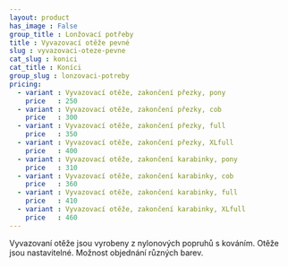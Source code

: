```yaml
---
layout: product
has_image : False
group_title : Lonžovací potřeby
title : Vyvazovací otěže pevné
slug : vyvazovaci-oteze-pevne
cat_slug : konici
cat_title : Koníci
group_slug : lonzovaci-potreby
pricing:
  - variant : Vyvazovací otěže, zakončení přezky, pony
    price   : 250
  - variant : Vyvazovací otěže, zakončení přezky, cob
    price   : 300
  - variant : Vyvazovací otěže, zakončení přezky, full
    price   : 350
  - variant : Vyvazovací otěže, zakončení přezky, XLfull
    price   : 400
  - variant : Vyvazovací otěže, zakončení karabinky, pony
    price   : 310
  - variant : Vyvazovací otěže, zakončení karabinky, cob
    price   : 360
  - variant : Vyvazovací otěže, zakončení karabinky, full
    price   : 410
  - variant : Vyvazovací otěže, zakončení karabinky, XLfull
    price   : 460
---
```


Vyvazovaní otěže jsou vyrobeny z nylonových popruhů s kováním.
Otěže jsou nastavitelné.
Možnost objednání různých barev.

